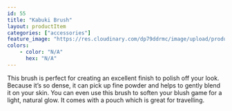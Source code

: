 ```yaml
---
id: 55
title: "Kabuki Brush"
layout: productItem
categories: ["accessories"]
feature_image: "https://res.cloudinary.com/dp79ddrmc/image/upload/products/kabukiBrush.jpg"
colors:
    - color: "N/A"
      hex: "N/A"
---
```

This brush is perfect for creating an excellent finish to polish off your look. Because it’s so dense, it can pick up fine powder and helps to gently blend it on your skin. You can even use this brush to soften your blush game for a light, natural glow.  It comes with a pouch which is great for travelling.